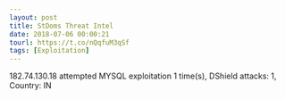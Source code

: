 ```yaml
---
layout: post
title: StDoms Threat Intel
date: 2018-07-06 00:00:21
tourl: https://t.co/nQqfuM3qSf
tags: [Exploitation]
---
```

182.74.130.18 attempted MYSQL exploitation 1 time(s), DShield attacks: 1, Country: IN